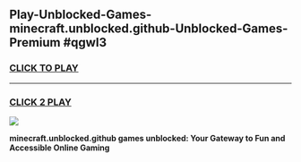 
## Play-Unblocked-Games-minecraft.unblocked.github-Unblocked-Games-Premium #qgwl3
<h3>
<a href="https://premium.freeplayer.one?title=minecraft.unblocked.github&ref=12M">CLICK TO PLAY</a></h3>
<hr>

<h3>
<a href="https://premium.freeplayer.one?title=minecraft.unblocked.github&ref=12M">CLICK 2 PLAY</a>
  
</h3>

<a href="https://premium.freeplayer.one?title=minecraft.unblocked.github&ref=12M"><img src="https://clearcache.store/games.png"></a>


**minecraft.unblocked.github games unblocked: Your Gateway to Fun and Accessible Online Gaming**
